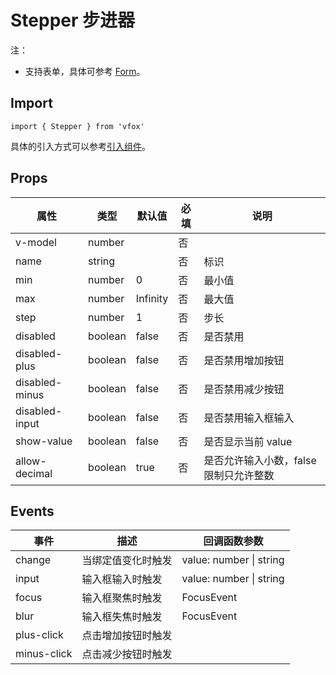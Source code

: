 # Stepper 步进器

注：

- 支持表单，具体可参考 [Form](./Form.md)。

## Import

```
import { Stepper } from 'vfox'
```

具体的引入方式可以参考[引入组件](../guide/import.md)。

## Props

| 属性           | 类型    | 默认值   | 必填 | 说明                                   |
| -------------- | ------- | -------- | ---- | -------------------------------------- |
| v-model        | number  |          | 否   |
| name           | string  |          | 否   | 标识                                   |
| min            | number  | 0        | 否   | 最小值                                 |
| max            | number  | Infinity | 否   | 最大值                                 |
| step           | number  | 1        | 否   | 步长                                   |
| disabled       | boolean | false    | 否   | 是否禁用                               |
| disabled-plus  | boolean | false    | 否   | 是否禁用增加按钮                       |
| disabled-minus | boolean | false    | 否   | 是否禁用减少按钮                       |
| disabled-input | boolean | false    | 否   | 是否禁用输入框输入                     |
| show-value     | boolean | false    | 否   | 是否显示当前 value                     |
| allow-decimal  | boolean | true     | 否   | 是否允许输入小数，false 限制只允许整数 |

## Events

| 事件        | 描述               | 回调函数参数            |
| ----------- | ------------------ | ----------------------- |
| change      | 当绑定值变化时触发 | value: number \| string |
| input       | 输入框输入时触发   | value: number \| string |
| focus       | 输入框聚焦时触发   | FocusEvent              |
| blur        | 输入框失焦时触发   | FocusEvent              |
| plus-click  | 点击增加按钮时触发 |                         |
| minus-click | 点击减少按钮时触发 |                         |
